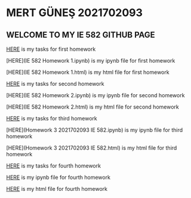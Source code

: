 # MERT GÜNEŞ 2021702093

## WELCOME TO MY IE 582 GITHUB PAGE

[HERE](IE582_Fall21_Homework1.pdf) is my tasks for first homework

[HERE](IE 582 Homework 1.ipynb) is my ipynb file for first homework

[HERE](IE 582 Homework 1.html) is my html file for first homework

[HERE](IE582_Fall21_Homework2_3.pdf) is my tasks for second homework

[HERE](IE 582 Homework 2.ipynb) is my ipynb file for second homework

[HERE](IE 582 Homework 2.html) is my html file for second homework

[HERE](IE582_Fall21_Homework3.pdf) is my tasks for third homework

[HERE](Homework 3 2021702093 IE 582.ipynb) is my ipynb file for third homework

[HERE](Homework 3 2021702093 IE 582.html) is my html file for third homework

[HERE](IE582_Fall21_Homework4.pdf) is my tasks for fourth homework

[HERE](Homework4_IE582.ipynb) is my ipynb file for fourth homework

[HERE](Homework4_IE_582.html) is my html file for fourth homework
